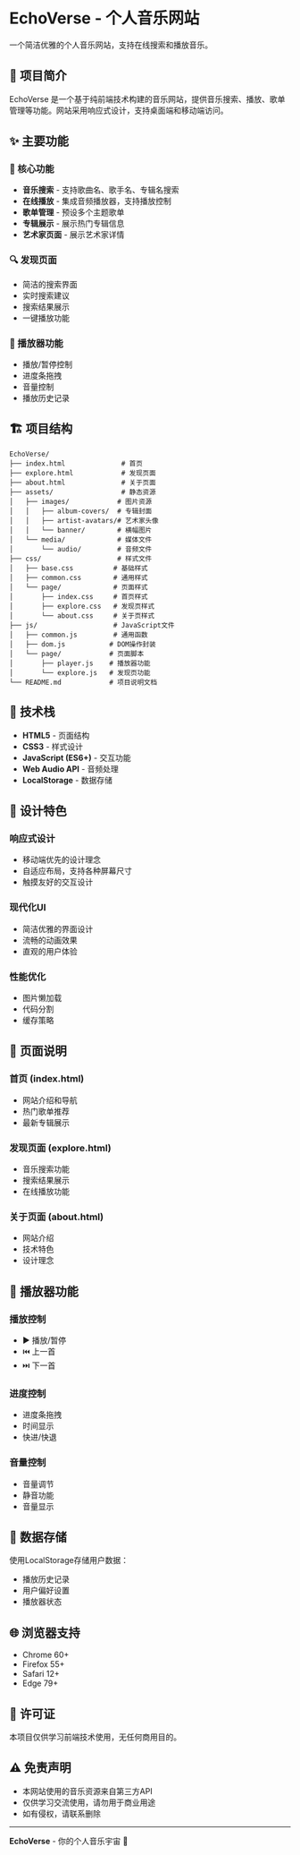 # EchoVerse - 个人音乐网站

一个简洁优雅的个人音乐网站，支持在线搜索和播放音乐。

## 🎵 项目简介

EchoVerse 是一个基于纯前端技术构建的音乐网站，提供音乐搜索、播放、歌单管理等功能。网站采用响应式设计，支持桌面端和移动端访问。

## ✨ 主要功能

### 🎯 核心功能
- **音乐搜索** - 支持歌曲名、歌手名、专辑名搜索
- **在线播放** - 集成音频播放器，支持播放控制
- **歌单管理** - 预设多个主题歌单
- **专辑展示** - 展示热门专辑信息
- **艺术家页面** - 展示艺术家详情

### 🔍 发现页面
- 简洁的搜索界面
- 实时搜索建议
- 搜索结果展示
- 一键播放功能

### 🎵 播放器功能
- 播放/暂停控制
- 进度条拖拽
- 音量控制
- 播放历史记录

## 🏗️ 项目结构

```
EchoVerse/
├── index.html              # 首页
├── explore.html            # 发现页面
├── about.html              # 关于页面
├── assets/                 # 静态资源
│   ├── images/            # 图片资源
│   │   ├── album-covers/  # 专辑封面
│   │   ├── artist-avatars/# 艺术家头像
│   │   └── banner/        # 横幅图片
│   └── media/             # 媒体文件
│       └── audio/         # 音频文件
├── css/                   # 样式文件
│   ├── base.css          # 基础样式
│   ├── common.css        # 通用样式
│   └── page/             # 页面样式
│       ├── index.css     # 首页样式
│       ├── explore.css   # 发现页样式
│       └── about.css     # 关于页样式
├── js/                   # JavaScript文件
│   ├── common.js         # 通用函数
│   ├── dom.js           # DOM操作封装
│   └── page/            # 页面脚本
│       ├── player.js    # 播放器功能
│       └── explore.js   # 发现页功能
└── README.md            # 项目说明文档
```

## 🚀 技术栈

- **HTML5** - 页面结构
- **CSS3** - 样式设计
- **JavaScript (ES6+)** - 交互功能
- **Web Audio API** - 音频处理
- **LocalStorage** - 数据存储

## 🎨 设计特色

### 响应式设计
- 移动端优先的设计理念
- 自适应布局，支持各种屏幕尺寸
- 触摸友好的交互设计

### 现代化UI
- 简洁优雅的界面设计
- 流畅的动画效果
- 直观的用户体验

### 性能优化
- 图片懒加载
- 代码分割
- 缓存策略

## 📱 页面说明

### 首页 (index.html)
- 网站介绍和导航
- 热门歌单推荐
- 最新专辑展示

### 发现页面 (explore.html)
- 音乐搜索功能
- 搜索结果展示
- 在线播放功能

### 关于页面 (about.html)
- 网站介绍
- 技术特色
- 设计理念

## 🎵 播放器功能

### 播放控制
- ▶️ 播放/暂停
- ⏮️ 上一首
- ⏭️ 下一首

### 进度控制
- 进度条拖拽
- 时间显示
- 快进/快退

### 音量控制
- 音量调节
- 静音功能
- 音量显示

## 💾 数据存储

使用LocalStorage存储用户数据：
- 播放历史记录
- 用户偏好设置
- 播放器状态

## 🌐 浏览器支持

- Chrome 60+
- Firefox 55+
- Safari 12+
- Edge 79+

## 📄 许可证

本项目仅供学习前端技术使用，无任何商用目的。

## ⚠️ 免责声明

- 本网站使用的音乐资源来自第三方API
- 仅供学习交流使用，请勿用于商业用途
- 如有侵权，请联系删除

---

**EchoVerse** - 你的个人音乐宇宙 🎵

